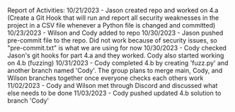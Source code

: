 Report of Activities:
10/21/2023 - Jason created repo and worked on 4.a (Create a Git Hook that will run and report all security weaknesses in the project in a CSV file whenever a Python file is changed and committed)
10/23/2023 - Wilson and Cody added to repo
10/30/2023 - Jason pushed pre-commit file to the repo. Did not work because of security issues, so "pre-commit.txt" is what we are using for now
10/30/2023 - Cody checked Jason's git hooks for part 4.a and they worked. Cody also started working on 4.b (fuzzing)
10/31/2023 - Cody completed 4.b by creating 'fuzz.py' and another branch named 'Cody'. The group plans to merge main, Cody, and Wilson branches together once everyone checks each others work
11/02/2023 - Cody and Wilson met through Discord and discussed what else needs to be done
11/03/2023 - Cody pushed updated 4.b solution to branch 'Cody'
